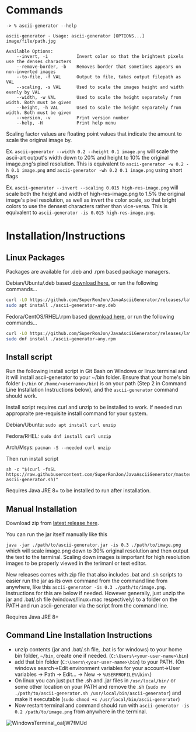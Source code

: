 # Commands

```
-> % ascii-generator --help

ascii-generator - Usage: ascii-generator [OPTIONS...] image/file/path.jpg

Available Options:
    --invert, -i           Invert color so that the brightest pixels use the denses characters
    --remove-border, -b    Removes border that sometimes appears on non-inverted images
    --to-file, -f VAL      Output to file, takes output filepath as VAL
    --scaling, -s VAL      Used to scale the images height and width evenly by VAL
    --width, -w VAL        Used to scale the height separately from width. Both must be given
    --height, -h VAL       Used to scale the height separately from width. Both must be given
    --version, -v          Print version number
    --help, -H             Print help menu
```

Scaling factor values are floating point values that indicate the amount to scale the original image by.

Ex. `ascii-generator --width 0.2 --height 0.1 image.png` will scale the ascii-art output's width down to 20% and height to 10% the original image.png's pixel resolution. This is equivalent to `ascii-generator -w 0.2 -h 0.1 image.png` and `ascii-generator -wh 0.2 0.1 image.png` using short flags

Ex. `ascii-generator --invert --scaling 0.015 high-res-image.png` will scale both the height and width of high-res-image.png to 1.5% the original image's pixel resolution, as well as invert the color scale, so that bright colors to use the densest characters rather than vice-versa. This is equivalent to `ascii-generator -is 0.015 high-res-image.png`.

# Installation/Instructions

## Linux Packages

Packages are available for .deb and .rpm based package managers.

Debian/Ubuntu/.deb based [download here.](https://github.com/SuperRonJon/JavaAsciiGenerator/releases/latest/download/ascii-generator-any.deb) or run the following commands...

```sh
curl -LO https://github.com/SuperRonJon/JavaAsciiGenerator/releases/latest/download/ascii-generator-any.deb
sudo apt install ./ascii-generator-any.deb
```

Fedora/CentOS/RHEL/.rpm based [download here.](https://github.com/SuperRonJon/JavaAsciiGenerator/releases/latest/download/ascii-generator-any.rpm) or run the following commands...

```sh
curl -LO https://github.com/SuperRonJon/JavaAsciiGenerator/releases/latest/download/ascii-generator-any.rpm
sudo dnf install ./ascii-generator-any.rpm
```

## Install script

Run the following install script in Git Bash on Windows or linux terminal and it will install ascii-generator to your ~/bin folder. Ensure that your home's bin folder (`~/bin` or `/home/<username>/bin`) is on your path (Step 2 in Command Line Installation Instructions below), and the `ascii-generator` command should work.

Install script requires curl and unzip to be installed to work. If needed run appropraite pre-requisite install command for your system.

Debian/Ubuntu: `sudo apt install curl unzip` 

Fedora/RHEL: `sudo dnf install curl unzip`

Arch/Msys: `pacman -S --needed curl unzip`

Then run install script

```
sh -c "$(curl -fsSL https://raw.githubusercontent.com/SuperRonJon/JavaAsciiGenerator/master/scripts/download-ascii-generator.sh)"
```

Requires Java JRE 8+ to be installed to run after installation.

## Manual Installation

Download zip from [latest release here](https://github.com/SuperRonJon/JavaAsciiGenerator/releases/).

You can run the jar itself manually like this

`java -jar ./path/to/ascii-generator.jar -is 0.3 ./path/to/image.png` which will scale image.png down to 30% original resolution and then output the text to the terminal. Scaling down images is important for high resolution images to be properly viewed in the terimanl or text editor.

New releases comes with zip file that also includes .bat and .sh scripts to easier run the jar as its own command from the command line from anywhere, like this `ascii-generator -is 0.3 ./path/to/image.png`. Instructions for this are below if needed. However generally, just unzip the jar and .bat/.sh file (windows/linux+mac respectively) to a folder on the PATH and run ascii-generator via the script from the command line.

Requires Java JRE 8+

## Command Line Installation Instructions

- unzip contents (jar and .bat/.sh file, .bat is for windows) to your home bin folder, `~/bin`, create one if needed. (`C:\Users\<your-user-name>\bin`)
- add that bin folder (`C:\Users\<your-user-name>\bin`) to your PATH. (On windows search->Edit environment variables for your account->User variables -> Path -> Edit... -> New -> `%USERPROFILE%\bin\`)
- On linux you can just put the .sh and .jar files in `/usr/local/bin/` or some other location on your PATH and remove the .sh (`sudo mv ./path/to/ascii-generator.sh /usr/local/bin/ascii-generator`) and make it executable (`sudo chmod +x /usr/local/bin/ascii-generator`)
- Now restart terminal and command should run with `ascii-generator -is 0.2 /path/to/image.png` from anywhere in the terminal.


![WindowsTerminal_oaIjW7fMUd](https://github.com/user-attachments/assets/7b8bb38a-e663-43d6-9183-f80794eac211)
